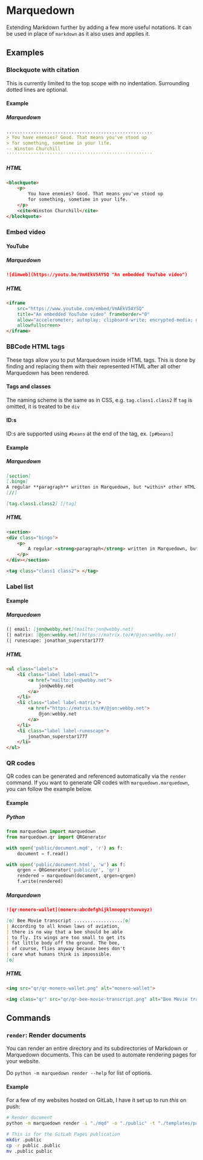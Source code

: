 # Marquedown

Extending Markdown further by adding a few more useful notations.
It can be used in place of `markdown` as it also uses and applies it.

## Examples

### Blockquote with citation

This is currently limited to the top scope with no indentation.
Surrounding dotted lines are optional.

#### Example

##### Marquedown

```md
......................................................
> You have enemies? Good. That means you've stood up
> for something, sometime in your life.
-- Winston Churchill
''''''''''''''''''''''''''''''''''''''''''''''''''''''
```

##### HTML

```html
<blockquote>
    <p>
        You have enemies? Good. That means you've stood up
        for something, sometime in your life.
    </p>
    <cite>Winston Churchill</cite>
</blockquote>
```

### Embed video

#### YouTube

##### Marquedown

```md
![dimweb](https://youtu.be/VmAEkV5AYSQ "An embedded YouTube video")
```

##### HTML

```html
<iframe
    src="https://www.youtube.com/embed/VmAEkV5AYSQ"
    title="An embedded YouTube video" frameborder="0"
    allow="accelerometer; autoplay; clipboard-write; encrypted-media; gyroscope; picture-in-picture"
    allowfullscreen>
</iframe>
```

### BBCode HTML tags

These tags allow you to put Marquedown inside HTML tags. This is done by finding and replacing them with their represented HTML after all other Marquedown has been rendered.

#### Tags and classes

The naming scheme is the same as in CSS, e.g. `tag.class1.class2`
If `tag` is omitted, it is treated to be `div`

#### ID:s

ID:s are supported using `#beans` at the end of the tag, ex. `[p#beans]`

#### Example

##### Marquedown

```md
[section]
[.bingo]
A regular **paragraph** written in Marquedown, but *within* other HTML tags.
[//]

[tag.class1.class2] [/tag]
```

##### HTML

```html
<section>
<div class="bingo">
    <p>
        A regular <strong>paragraph</strong> written in Marquedown, but <em>within</em> other HTML tags.
    </p>
</div></section>

<tag class="class1 class2"> </tag>
```

### Label list

#### Example

##### Marquedown

```md
(| email: [jon@webby.net](mailto:jon@webby.net)
(| matrix: [@jon:webby.net](https://matrix.to/#/@jon:webby.net)
(| runescape: jonathan_superstar1777
```

##### HTML

```html
<ul class="labels">
    <li class="label label-email">
        <a href="mailto:jon@webby.net">
            jon@webby.net
        </a>
    </li>
    <li class="label label-matrix">
        <a href="https://matrix.to/#/@jon:webby.net">
            @jon:webby.net
        </a>
    </li>
    <li class="label label-runescape">
        jonathan_superstar1777
    </li>
</ul>
```

### QR codes

QR codes can be generated and referenced automatically via the `render` command. If you want to generate QR codes with `marquedown.marquedown`, you can follow the example below.

#### Example

##### Python

```py
from marquedown import marquedown
from marquedown.qr import QRGenerator

with open('public/document.mqd', 'r') as f:
    document = f.read()

with open('public/document.html', 'w') as f:
    qrgen = QRGenerator('public/qr', 'qr')
    rendered = marquedown(document, qrgen=qrgen)
    f.write(rendered)
```

##### Marquedown

```md
![qr:monero-wallet](monero:abcdefghijklmnopqrstuvwxyz)

[o] Bee Movie transcript ..................[o]
| According to all known laws of aviation,
| there is no way that a bee should be able
| to fly. Its wings are too small to get its
| fat little body off the ground. The bee,
| of course, flies anyway because bees don't
| care what humans think is impossible.
[o]
```

##### HTML

```html
<img src="qr/qr-monero-wallet.png" alt="monero-wallet">

<img class="qr" src="qr/qr-bee-movie-transcript.png" alt="Bee Movie transcript">
```

## Commands

### `render`: Render documents

You can render an entire directory and its subdirectories of Markdown or Marquedown documents. This can be used to automate rendering pages for your website.

Do `python -m marquedown render --help` for list of options.

#### Example

For a few of my websites hosted on GitLab, I have it set up to run *this* on push:

```sh
# Render document
python -m marquedown render -i "./mqd" -o "./public" -t "./templates/page.html"

# This is for the GitLab Pages publication
mkdir .public
cp -r public .public
mv .public public  
```